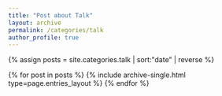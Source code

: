 ```yaml
---
title: "Post about Talk"
layout: archive
permalink: /categories/talk
author_profile: true
---
```


{% assign posts = site.categories.talk | sort:"date" | reverse %}

{% for post in posts %}
{% include archive-single.html type=page.entries_layout %}
{% endfor %}
